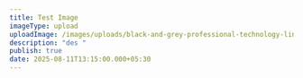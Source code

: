 ```yaml
---
title: Test Image
imageType: upload
uploadImage: /images/uploads/black-and-grey-professional-technology-linkedin-banner-1-.png
description: "des "
publish: true
date: 2025-08-11T13:15:00.000+05:30
---
```

